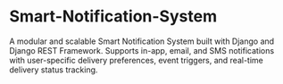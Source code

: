 # Smart-Notification-System
A modular and scalable Smart Notification System built with Django and Django REST Framework. Supports in-app, email, and SMS notifications with user-specific delivery preferences, event triggers, and real-time delivery status tracking.
